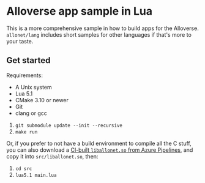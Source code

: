 # Alloverse app sample in Lua

This is a more comprehensive sample in how to build apps for
the Alloverse. `allonet/lang` includes short samples for other languages
if that's more to your taste.

## Get started

Requirements:

* A Unix system
* Lua 5.1
* CMake 3.10 or newer
* Git
* clang or gcc

1. `git submodule update --init --recursive`
2. `make run`

Or, if you prefer to not have a build environment to compile all the C stuff,
you can also download a
[CI-built `liballonet.so` from Azure Pipelines](https://dev.azure.com/alloverse/allonet/_build?definitionId=1&_a=summary),
and copy it into  `src/liballonet.so`, then:

1. `cd src`
2. `lua5.1 main.lua`